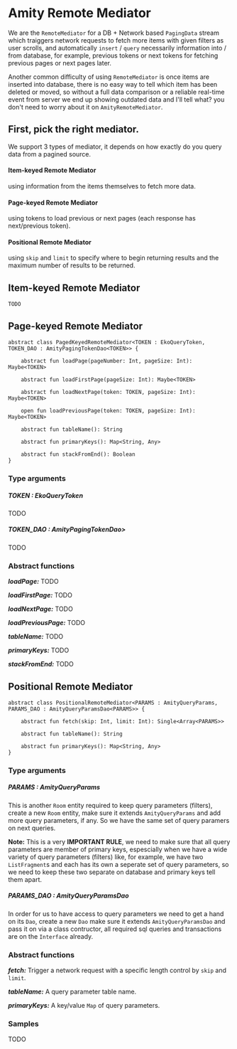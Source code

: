# Amity Remote Mediator

We are the `RemoteMediator` for a DB + Network based `PagingData` stream which traiggers network requests to fetch more items with given filters as user scrolls, and automatically `insert` / `query` necessarily information into / from database, for example, previous tokens or next tokens for fetching previous pages or next pages later.

Another common difficulty of using `RemoteMediator` is once items are inserted into database, there is no easy way to tell which item has been deleted or moved, so without a full data comparison or a reliable real-time event from server we end up showing outdated data and I'll tell what? you don't need to worry about it on `AmityRemoteMediator`.

## First, pick the right mediator.

We support 3 types of mediator, it depends on how exactly do you query data from a pagined source.

#### Item-keyed Remote Mediator

using information from the items themselves to fetch more data.

#### Page-keyed Remote Mediator

using tokens to load previous or next pages (each response has next/previous token).

#### Positional Remote Mediator

using `skip` and `limit` to specify where to begin returning results and the maximum number of results to be returned.

## Item-keyed Remote Mediator

```text
TODO
```

## Page-keyed Remote Mediator

```text
abstract class PagedKeyedRemoteMediator<TOKEN : EkoQueryToken, TOKEN_DAO : AmityPagingTokenDao<TOKEN>> {

    abstract fun loadPage(pageNumber: Int, pageSize: Int): Maybe<TOKEN>
    
    abstract fun loadFirstPage(pageSize: Int): Maybe<TOKEN>
    
    abstract fun loadNextPage(token: TOKEN, pageSize: Int): Maybe<TOKEN>
    
    open fun loadPreviousPage(token: TOKEN, pageSize: Int): Maybe<TOKEN>

    abstract fun tableName(): String
    
    abstract fun primaryKeys(): Map<String, Any>
    
    abstract fun stackFromEnd(): Boolean
}
```

### Type arguments

##### TOKEN : EkoQueryToken

TODO

##### TOKEN_DAO : AmityPagingTokenDao<TOKEN>>

TODO

### Abstract functions

***loadPage:*** TODO    

***loadFirstPage:*** TODO    

***loadNextPage:*** TODO    

***loadPreviousPage:*** TODO    

***tableName:*** TODO
    
***primaryKeys:*** TODO
    
***stackFromEnd:*** TODO

## Positional Remote Mediator

```text
abstract class PositionalRemoteMediator<PARAMS : AmityQueryParams, PARAMS_DAO : AmityQueryParamsDao<PARAMS>> {

    abstract fun fetch(skip: Int, limit: Int): Single<Array<PARAMS>>    

    abstract fun tableName(): String
    
    abstract fun primaryKeys(): Map<String, Any>
}
```

### Type arguments

##### PARAMS : AmityQueryParams

This is another `Room` entity required to keep query parameters (filters), create a new `Room` entity, make sure it extends `AmityQueryParams` and add more query parameters, if any. So we have the same set of query paramers on next queries.

**Note:** This is a very **IMPORTANT RULE**, we need to make sure that all query parameters are member of primary keys, espescially when we have a wide variety of query parameters (filters) like, for example, we have two `ListFragment`s and each has its own a seperate set of query parameters, so we need to keep these two separate on database and primary keys tell them apart.

##### PARAMS_DAO : AmityQueryParamsDao<PARAMS>
    
In order for us to have access to query parameters we need to get a hand on its `Dao`, create a new `Dao` make sure it extends `AmityQueryParamsDao` and pass it on via a class contructor, all required sql queries and transactions are on the `Interface` already.
    
### Abstract functions
    
***fetch:*** Trigger a network request with a specific length control by `skip` and `limit`.

***tableName:*** A query parameter table name.
    
***primaryKeys:*** A key/value `Map` of query parameters.
   
### Samples

TODO
